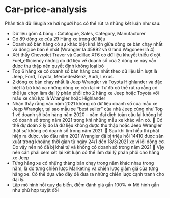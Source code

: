 # Car-price-analysis
Phân tích dữ liệugiá xe hơi người học có thể rút ra những kết luận như sau:
-	Dữ liệu gồm 4 bảng : Catalogue, Sales, Category, Manufacturer
-	Có 89 dòng xe của 29 Hãng xe trong dữ liệu
-	Doanh số bán hàng có sự khác biệt khá lớn giữa dòng xe bán chạy nhất và dòng xe bán ế nhất 
(Wrangler là 45892 và Grand Wagoneer là 4)
-	Xét thấy Chevrolet Traver và Cadillac XT6 có dữ liệu khuyết thiếu ở cột Fuel_efficiency nhưng do dữ liệu về doanh số của 2 dòng xe này vẫn được thu thập nên quyết định không loại bỏ
-	Top 6 hãng xe có doanh số bán hàng cao nhất theo dữ liệu lần lượt là Jeep, Ford, Toyota, MercedesBenz, Audi, Lexus.
-	2 dòng xe bán chạy nhất là Jeep Wrangler và Toyota Highlander và đặc biệt là bỏ khá xa những dòng xe còn lại => Từ đó có thể rút ra rằng có thể lựa chọn làm đại lý phân phối cho 2 hãng xe Jeep hoặc Toyota với mẫu xe chủ lực là Wrangler hoặc Highlander
-	Nhận thấy rằng vào năm 2021 không có dữ liệu doanh số của mẫu xe Jeep Wrangler, tại sao mẫu xe “best seller” của nhà Jeep cũng như Top 1 về doanh số bán hàng năm 2020 – năm đại dịch toàn cầu lại không hề có doanh số trong năm 2021 trong khi những mẫu xe khác vẫn có.
	Có thể dự đoán 2 lý do là dữ liệu không được thu thập hoặc Jeep Wrangler thật sự không có doanh số trong năm 2021.
	Sau khi tìm hiểu thì phát hiện ra được, vào đầu năm 2021 Wrangler đã bị triệu hồi 14410 được sản xuất trong khoảng thời gian từ ngày 24/1 đến 18/3/2021 xe vì lỗi động cơ. Do vậy nên nó đã bị khai tử và không có doanh số trong năm 2021
	Vậy nên cần phải xem xét lại kết luận có thể làm đại lý phân phối cho hãng xe Jeep
-	Từng hãng xe có những tháng bán chạy trong năm khác nhau trong năm, là do từng chiến lược Marketing và chiến lược giảm giá của từng hãng xe. Có thể dựa vào đây để đưa ra những chiến lược cạnh tranh cho đại lý.
-	Lập mô hình hồi quy đa biến, điểm đánh giá gần 100% => Mô hình gần như phù hợp tuyệt đối
